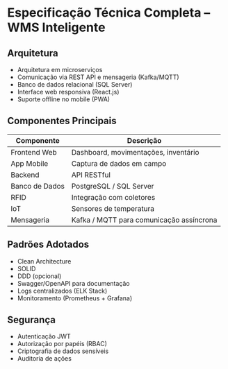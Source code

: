 # Especificação Técnica Completa – WMS Inteligente

## Arquitetura

- Arquitetura em microserviços
- Comunicação via REST API e mensageria (Kafka/MQTT)
- Banco de dados relacional (SQL Server)
- Interface web responsiva (React.js)
- Suporte offline no mobile (PWA)

## Componentes Principais

| Componente | Descrição |
|-----------|-----------|
| Frontend Web | Dashboard, movimentações, inventário |
| App Mobile | Captura de dados em campo |
| Backend | API RESTful |
| Banco de Dados | PostgreSQL / SQL Server |
| RFID | Integração com coletores |
| IoT | Sensores de temperatura |
| Mensageria | Kafka / MQTT para comunicação assíncrona |

## Padrões Adotados

- Clean Architecture
- SOLID
- DDD (opcional)
- Swagger/OpenAPI para documentação
- Logs centralizados (ELK Stack)
- Monitoramento (Prometheus + Grafana)

## Segurança

- Autenticação JWT
- Autorização por papéis (RBAC)
- Criptografia de dados sensíveis
- Auditoria de ações
